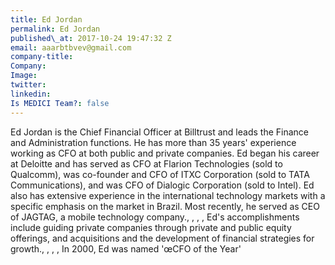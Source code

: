 ```yaml
---
title: Ed Jordan
permalink: Ed Jordan
published\_at: 2017-10-24 19:47:32 Z
email: aaarbtbvev@gmail.com
company-title: 
Company: 
Image: 
twitter: 
linkedin: 
Is MEDICI Team?: false
---
```


Ed Jordan is the Chief Financial Officer at Billtrust and leads the Finance
and Administration functions. He has more than 35 years' experience working as CFO at both public and private companies. Ed began his career at Deloitte and has served as CFO at Flarion Technologies (sold to Qualcomm), was co-founder and CFO of ITXC Corporation (sold to TATA Communications), and was CFO of Dialogic Corporation (sold to Intel). Ed also has extensive experience in the international technology markets with a specific emphasis on the market in Brazil. Most recently, he served as CEO of JAGTAG, a mobile technology company., , , , Ed's accomplishments include guiding private companies through private and public equity offerings, and acquisitions and the development of financial strategies for growth., , , , In 2000, Ed was named 'œCFO of the Year'